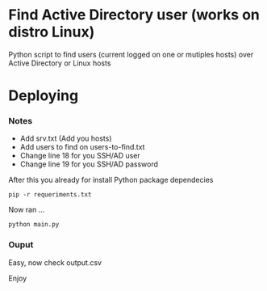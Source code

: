 # Find Active Directory user (works on distro Linux)

Python script to find users (current logged on one or mutiples hosts) over Active Directory or Linux hosts



# Deploying



### Notes


- Add srv.txt (Add you hosts)
- Add users to find on users-to-find.txt
- Change line 18 for you SSH/AD user
- Change line 19 for you SSH/AD password


After this you already for install Python package dependecies


```
pip -r requeriments.txt
```

Now ran ...

```
python main.py
```


### Ouput

Easy, now check output.csv


Enjoy